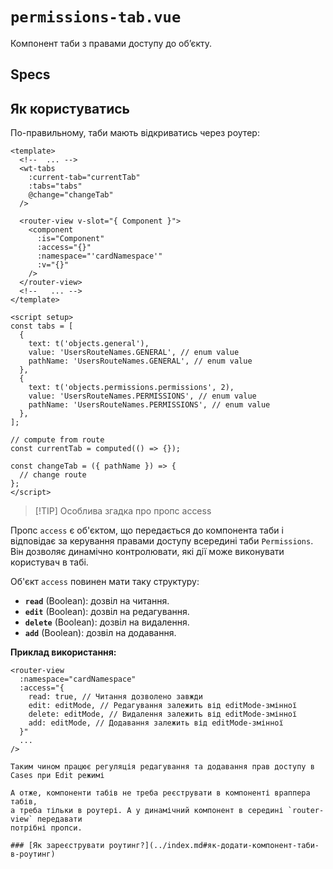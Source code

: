 <script setup>
</script>

# `permissions-tab.vue`

Компонент таби з правами доступу до обʼєкту.

## Specs

<Specs />

## Як користуватись

По-правильному, таби мають відкриватись через роутер:

```vue {12}
<template>
  <!--  ... -->
  <wt-tabs
    :current-tab="currentTab"
    :tabs="tabs"
    @change="changeTab"
  />

  <router-view v-slot="{ Component }">
    <component
      :is="Component"
      :access="{}"
      :namespace="'cardNamespace'"
      :v="{}"
    />
  </router-view>
  <!--   ... -->
</template>

<script setup>
const tabs = [
  {
    text: t('objects.general'),
    value: 'UsersRouteNames.GENERAL', // enum value
    pathName: 'UsersRouteNames.GENERAL', // enum value
  },
  {
    text: t('objects.permissions.permissions', 2),
    value: 'UsersRouteNames.PERMISSIONS', // enum value
    pathName: 'UsersRouteNames.PERMISSIONS', // enum value
  },
];

// compute from route
const currentTab = computed(() => {});

const changeTab = ({ pathName }) => {
  // change route
};
</script>
```
> [!TIP] Особлива згадка про пропс access

Пропс `access` є об'єктом, що передається до компонента таби і відповідає за керування правами доступу всередині таби `Permissions`.
Він дозволяє динамічно контролювати, які дії може виконувати користувач в табі.

Об'єкт `access` повинен мати таку структуру:

* **`read`** (Boolean): дозвіл на читання.
* **`edit`** (Boolean): дозвіл на редагування.
* **`delete`** (Boolean): дозвіл на видалення.
* **`add`** (Boolean): дозвіл на додавання.

**Приклад використання:**

```vue
<router-view
  :namespace="cardNamespace"
  :access="{
    read: true, // Читання дозволено завжди
    edit: editMode, // Редагування залежить від editMode-змінної
    delete: editMode, // Видалення залежить від editMode-змінної
    add: editMode, // Додавання залежить від editMode-змінної
  }"
  ...
/>

Таким чином працює регуляція редагування та додавання прав доступу в Cases при Edit режимі

А отже, компоненти табів не треба реєструвати в компоненті враппера табів,
а треба тільки в роутері. А у динамічний компонент в середині `router-view` передавати
потрібні пропси.

### [Як зареєструвати роутинг?](../index.md#як-додати-компонент-таби-в-роутинг)
